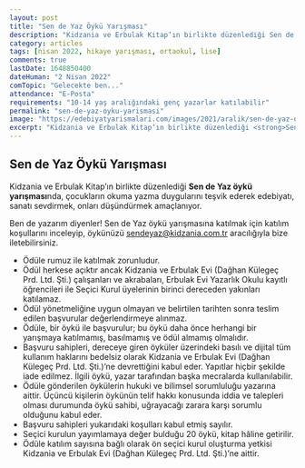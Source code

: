 ```yaml
---
layout: post
title: "Sen de Yaz Öykü Yarışması"
description: "Kidzania ve Erbulak Kitap’ın birlikte düzenlediği Sen de Yaz öykü yarışmasında, çocukların okuma yazma duygularını teşvik ederek edebiyatı, sanatı sevdirmek, onları düşündürmek amaçlanıyor."
category: articles
tags: [nisan 2022, hikaye yarışması, ortaokul, lise]
comments: true
lastDate: 1648850400
dateHuman: "2 Nisan 2022"
comTopic: "Gelecekte ben..."
attendance: "E-Posta"
requirements: "10-14 yaş aralığındaki genç yazarlar katılabilir"
permalink: "sen-de-yaz-oyku-yarismasi"
image: "https://edebiyatyarismalari.com/images/2021/aralik/sen-de-yaz-oyku-yarismasi.jpeg"
excerpt: "Kidzania ve Erbulak Kitap’ın birlikte düzenlediği <strong>Sen de Yaz öykü yarışması</strong>nda, çocukların okuma yazma duygularını teşvik ederek edebiyatı, sanatı sevdirmek, onları düşündürmek amaçlanıyor."
---
```


## Sen de Yaz Öykü Yarışması
Kidzania ve Erbulak Kitap’ın birlikte düzenlediği **Sen de Yaz öykü yarışması**nda, çocukların okuma yazma duygularını teşvik ederek edebiyatı, sanatı sevdirmek, onları düşündürmek amaçlanıyor.  

Ben de yazarım diyenler! Sen de Yaz öykü yarışmasına katılmak için katılım koşullarını inceleyip, öykünüzü sendeyaz@kidzania.com.tr aracılığıyla bize iletebilirsiniz.  

- Ödüle rumuz ile katılmak zorunludur.
- Ödül herkese açıktır ancak Kidzania ve Erbulak Evi (Dağhan Külegeç Prd. Ltd. Şti.) çalışanları ve akrabaları, Erbulak Evi Yazarlık Okulu kayıtlı öğrencileri ile Seçici Kurul üyelerinin birinci dereceden yakınları katılamaz.
- Ödül yönetmeliğine uygun olmayan ve belirtilen tarihten sonra teslim edilen başvurular değerlendirmeye alınmaz.
- Ödüle, bir öykü ile başvurulur; bu öykü daha önce herhangi bir yarışmaya katılmamış, basılmamış ve ödül almamış olmalıdır.
- Başvuru sahipleri, dereceye giren öyküler üzerindeki basılı ve dijital tüm kullanım haklarını bedelsiz olarak Kidzania ve Erbulak Evi (Dağhan Külegeç Prd. Ltd. Şti.)’ne devrettiğini kabul eder. Yapıtlar hiçbir şekilde iade edilmez. İlgili öykü, yazar tarafından başka mecralarda kullanılabilir.
- Ödüle gönderilen öykülerin hukuki ve bilimsel sorumluluğu yazarına aittir. Üçüncü kişilerin öykünün telif hakkı konusunda iddia ve talepleri olması durumunda öykü sahibi, uğrayacağı zarara karşı sorumlu olduğunu kabul eder.
- Başvuru sahipleri yukarıdaki koşulları kabul etmiş sayılır.
- Seçici kurulun yayımlamaya değer bulduğu 20 öykü, kitap hâline getirilir.
- Ödüle katılım sayısına bağlı olarak ön seçici kurul oluşturma yetkisi Kidzania ve Erbulak Evi (Dağhan Külegeç Prd. Ltd. Şti.)’ne aittir.
